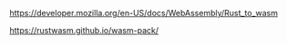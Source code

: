 https://developer.mozilla.org/en-US/docs/WebAssembly/Rust_to_wasm

https://rustwasm.github.io/wasm-pack/
